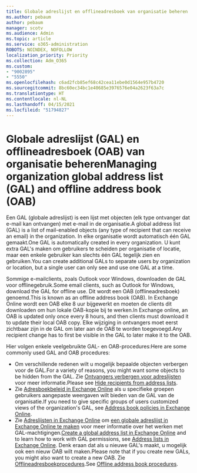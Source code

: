 ```yaml
---
title: Globale adreslijst en offlineadresboek van organisatie beheren
ms.author: pebaum
author: pebaum
manager: scotv
ms.audience: Admin
ms.topic: article
ms.service: o365-administration
ROBOTS: NOINDEX, NOFOLLOW
localization_priority: Priority
ms.collection: Adm_O365
ms.custom:
- "9002895"
- "5550"
ms.openlocfilehash: c6ad2fcb85ef68c42cea11ebe0d1564e957b4720
ms.sourcegitcommit: 8bc60ec34bc1e40685e3976576e04a2623f63a7c
ms.translationtype: HT
ms.contentlocale: nl-NL
ms.lasthandoff: 04/15/2021
ms.locfileid: "51794827"
---
```

# <a name="managing-organization-global-address-list-gal-and-offline-address-book-oab"></a><span data-ttu-id="e23f3-102">Globale adreslijst (GAL) en offlineadresboek (OAB) van organisatie beheren</span><span class="sxs-lookup"><span data-stu-id="e23f3-102">Managing organization global address list (GAL) and offline address book (OAB)</span></span>

<span data-ttu-id="e23f3-103">Een GAL (globale adreslijst) is een lijst met objecten (elk type ontvanger dat e-mail kan ontvangen) met e-mail in de organisatie.</span><span class="sxs-lookup"><span data-stu-id="e23f3-103">A global address list (GAL) is a list of mail-enabled objects (any type of recipient that can receive an email) in the organization.</span></span> <span data-ttu-id="e23f3-104">In elke organisatie wordt automatisch één GAL gemaakt.</span><span class="sxs-lookup"><span data-stu-id="e23f3-104">One GAL is automatically created in every organization.</span></span> <span data-ttu-id="e23f3-105">U kunt extra GAL's maken om gebruikers te scheiden per organisatie of locatie, maar een enkele gebruiker kan slechts één GAL tegelijk zien en gebruiken.</span><span class="sxs-lookup"><span data-stu-id="e23f3-105">You can create additional GALs to separate users by organization or location, but a single user can only see and use one GAL at a time.</span></span>

<span data-ttu-id="e23f3-106">Sommige e-mailclients, zoals Outlook voor Windows, downloaden de GAL voor offlinegebruik.</span><span class="sxs-lookup"><span data-stu-id="e23f3-106">Some email clients, such as Outlook for Windows, download the GAL for offline use.</span></span> <span data-ttu-id="e23f3-107">Dit wordt een OAB (offlineadresboek) genoemd.</span><span class="sxs-lookup"><span data-stu-id="e23f3-107">This is known as an offline address book (OAB).</span></span> <span data-ttu-id="e23f3-108">In Exchange Online wordt een OAB elke 8 uur bijgewerkt en moeten de clients dit downloaden om hun lokale OAB-kopie bij te werken.</span><span class="sxs-lookup"><span data-stu-id="e23f3-108">In Exchange online, an OAB is updated only once every 8 hours, and then clients must download it to update their local OAB copy.</span></span> <span data-ttu-id="e23f3-109">Elke wijziging in ontvangers moet eerst zichtbaar zijn in de GAL om later aan de OAB te worden toegevoegd.</span><span class="sxs-lookup"><span data-stu-id="e23f3-109">Any recipient change has to first be visible in the GAL to later make it to the OAB.</span></span>

<span data-ttu-id="e23f3-110">Hier volgen enkele veelgebruikte GAL- en OAB-procedures:</span><span class="sxs-lookup"><span data-stu-id="e23f3-110">Here are some commonly used GAL and OAB procedures:</span></span>

- <span data-ttu-id="e23f3-111">Om verschillende redenen wilt u mogelijk bepaalde objecten verbergen voor de GAL.</span><span class="sxs-lookup"><span data-stu-id="e23f3-111">For a variety of reasons, you might want some objects to be hidden from the GAL.</span></span> <span data-ttu-id="e23f3-112">Zie [Ontvangers verbergen voor adreslijsten](https://docs.microsoft.com/exchange/address-books/address-lists/manage-address-lists#hide-recipients-from-address-lists) voor meer informatie.</span><span class="sxs-lookup"><span data-stu-id="e23f3-112">Please see [Hide recipients from address lists](https://docs.microsoft.com/exchange/address-books/address-lists/manage-address-lists#hide-recipients-from-address-lists).</span></span>
- <span data-ttu-id="e23f3-113">Zie [Adresboekbeleid in Exchange Online](https://docs.microsoft.com/exchange/address-books/address-book-policies/address-book-policies) als u specifieke groepen gebruikers aangepaste weergaven wilt bieden van de GAL van de organisatie.</span><span class="sxs-lookup"><span data-stu-id="e23f3-113">If you need to give specific groups of users customized views of the organization's GAL, see [Address book policies in Exchange Online](https://docs.microsoft.com/exchange/address-books/address-book-policies/address-book-policies).</span></span>
- <span data-ttu-id="e23f3-114">Zie [Adreslijsten in Exchange Online](https://docs.microsoft.com/exchange/address-books/address-lists/address-lists) om [een globale adreslijst in Exchange Online te maken](https://docs.microsoft.com/exchange/address-books/address-lists/create-global-address-list) voor meer informatie over het werken met GAL-machtigingen.</span><span class="sxs-lookup"><span data-stu-id="e23f3-114">[Create a global address list in Exchange Online](https://docs.microsoft.com/exchange/address-books/address-lists/create-global-address-list) and to learn how to work with GAL permissions, see [Address lists in Exchange Online](https://docs.microsoft.com/exchange/address-books/address-lists/address-lists).</span></span> <span data-ttu-id="e23f3-115">Denk eraan dat als u nieuwe GAL's maakt, u mogelijk ook een nieuw OAB wilt maken.</span><span class="sxs-lookup"><span data-stu-id="e23f3-115">Please note that if you create new GALs, you might also want to create a new OAB.</span></span> <span data-ttu-id="e23f3-116">Zie [Offlineadresboekprocedures](https://docs.microsoft.com/exchange/address-books/offline-address-books/offline-address-book-procedures).</span><span class="sxs-lookup"><span data-stu-id="e23f3-116">See [Offline address book procedures](https://docs.microsoft.com/exchange/address-books/offline-address-books/offline-address-book-procedures).</span></span>

